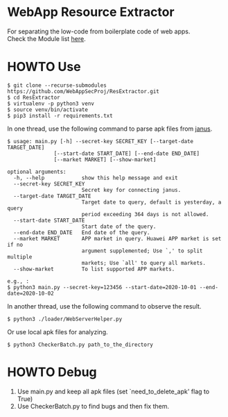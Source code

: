 # WebApp Resource Extractor

For separating the low-code from boilerplate code of web apps.  
Check the Module list [here](https://github.com/WebAppSecProj/ResExtractor/tree/master/libs/modules). 


# HOWTO Use

```
$ git clone --recurse-submodules https://github.com/WebAppSecProj/ResExtractor.git
$ cd ResExtractor
$ virtualenv -p python3 venv
$ source venv/bin/activate
$ pip3 install -r requirements.txt
```
In one thread, use the following command to parse apk files from [janus](https://www.appscan.io).
```
$ usage: main.py [-h] --secret-key SECRET_KEY [--target-date TARGET_DATE]
               [--start-date START_DATE] [--end-date END_DATE]
               [--market MARKET] [--show-market]

optional arguments:
  -h, --help            show this help message and exit
  --secret-key SECRET_KEY
                        Secret key for connecting janus.
  --target-date TARGET_DATE
                        Target date to query, default is yesterday, a query
                        period exceeding 364 days is not allowed.
  --start-date START_DATE
                        Start date of the query.
  --end-date END_DATE   End date of the query.
  --market MARKET       APP market in query. Huawei APP market is set if no
                        argument supplemented; Use `,' to split multiple
                        markets; Use `all' to query all markets.
  --show-market         To list supported APP markets.

e.g., :
$ python3 main.py --secret-key=123456 --start-date=2020-10-01 --end-date=2020-10-02
```

In another thread, use the following command to observe the result.
```
$ python3 ./loader/WebServerHelper.py
```

Or use local apk files for analyzing.
```
$ python3 CheckerBatch.py path_to_the_directory
```


# HOWTO Debug
1. Use main.py and keep all apk files (set `need_to_delete_apk' flag to True)
2. Use CheckerBatch.py to find bugs and then fix them.
